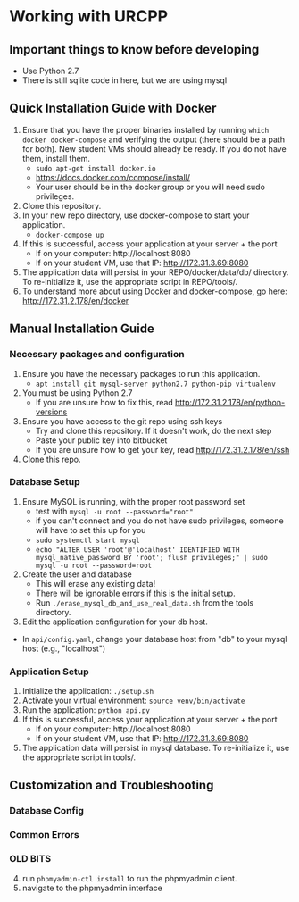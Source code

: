 # Working with URCPP

## Important things to know before developing

  - Use Python 2.7
  - There is still sqlite code in here, but we are using mysql

## Quick Installation Guide with Docker

1. Ensure that you have the proper binaries installed by running `which docker docker-compose` and verifying the output (there should be a path for both). New student VMs should already be ready. If you do not have them, install them.
	* `sudo apt-get install docker.io`
	* https://docs.docker.com/compose/install/
	* Your user should be in the docker group or you will need sudo privileges.
2. Clone this repository.
3. In your new repo directory, use docker-compose to start your application.
	* `docker-compose up`
4. If this is successful, access your application at your server + the port
	* If on your computer: http://localhost:8080
	* If on your student VM, use that IP: http://172.31.3.69:8080
5. The application data will persist in your REPO/docker/data/db/ directory. To re-initialize it, use the appropriate script in REPO/tools/.
6. To understand more about using Docker and docker-compose, go here: http://172.31.2.178/en/docker

## Manual Installation Guide

### Necessary packages and configuration
1. Ensure you have the necessary packages to run this application.
	* `apt install git mysql-server python2.7 python-pip virtualenv`
2. You must be using Python 2.7
	* If you are unsure how to fix this, read http://172.31.2.178/en/python-versions
3. Ensure you have access to the git repo using ssh keys
	* Try and clone this repository. If it doesn't work, do the next step
	* Paste your public key into bitbucket
	* If you are unsure how to get your key, read http://172.31.2.178/en/ssh
4. Clone this repo.

### Database Setup
1. Ensure MySQL is running, with the proper root password set
	* test with `mysql -u root --password="root"` 
	* if you can't connect and you do not have sudo privileges, someone will have to set this up for you
	* `sudo systemctl start mysql`
	* `echo "ALTER USER 'root'@'localhost' IDENTIFIED WITH mysql_native_password BY 'root'; flush privileges;" | sudo mysql -u root --password=root`
2. Create the user and database
	* This will erase any existing data!
	* There will be ignorable errors if this is the initial setup.
	* Run `./erase_mysql_db_and_use_real_data.sh` from the tools directory.
3. Edit the application configuration for your db host.
  * In `api/config.yaml`, change your database host from "db" to your mysql host (e.g., "localhost")

### Application Setup
1. Initialize the application: `./setup.sh`
2. Activate your virtual environment: `source venv/bin/activate`
3. Run the application: `python api.py`
4. If this is successful, access your application at your server + the port
	* If on your computer: http://localhost:8080
	* If on your student VM, use that IP: http://172.31.3.69:8080
5. The application data will persist in mysql database. To re-initialize it, use the appropriate script in tools/.

## Customization and Troubleshooting

### Database Config

### Common Errors


### OLD BITS 
4. run `phpmyadmin-ctl install` to run the phpmyadmin client.
5. navigate to the phpmyadmin interface

